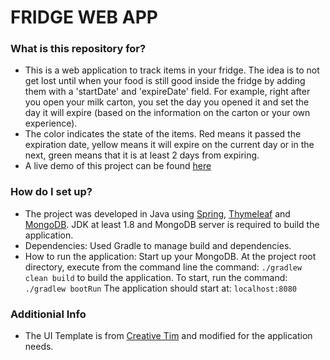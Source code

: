 # FRIDGE WEB APP #

### What is this repository for? ###

* This is a web application to track items in your fridge. The idea is to not get lost until when your food is still good inside the fridge by adding them with a 'startDate' and 'expireDate' field. For example, right after you open your milk carton, you set the day you opened it and set the day it will expire (based on the information on the carton or your own experience).
* The color indicates the state of the items. Red means it passed the expiration date, yellow means it will expire on the current day or in the next, green means that it is at least 2 days from expiring.
* A live demo of this project can be found [here](https://fridge-tracker-d.herokuapp.com)

### How do I set up? ###

* The project was developed in Java using [Spring](https://spring.io/), [Thymeleaf](https://www.thymeleaf.org/) and [MongoDB](https://www.mongodb.com/). JDK at least 1.8 and MongoDB server is required to build the application.
* Dependencies: Used Gradle to manage build and dependencies.
* How to run the application: Start up your MongoDB. At the project root directory, execute from the command line the command:
`./gradlew clean build`
to build the application. To start, run the command:
`./gradlew bootRun`
The application should start at:
`localhost:8080`

### Additionial Info ###

* The UI Template is from [Creative Tim](https://www.creative-tim.com/) and modified for the application needs.
